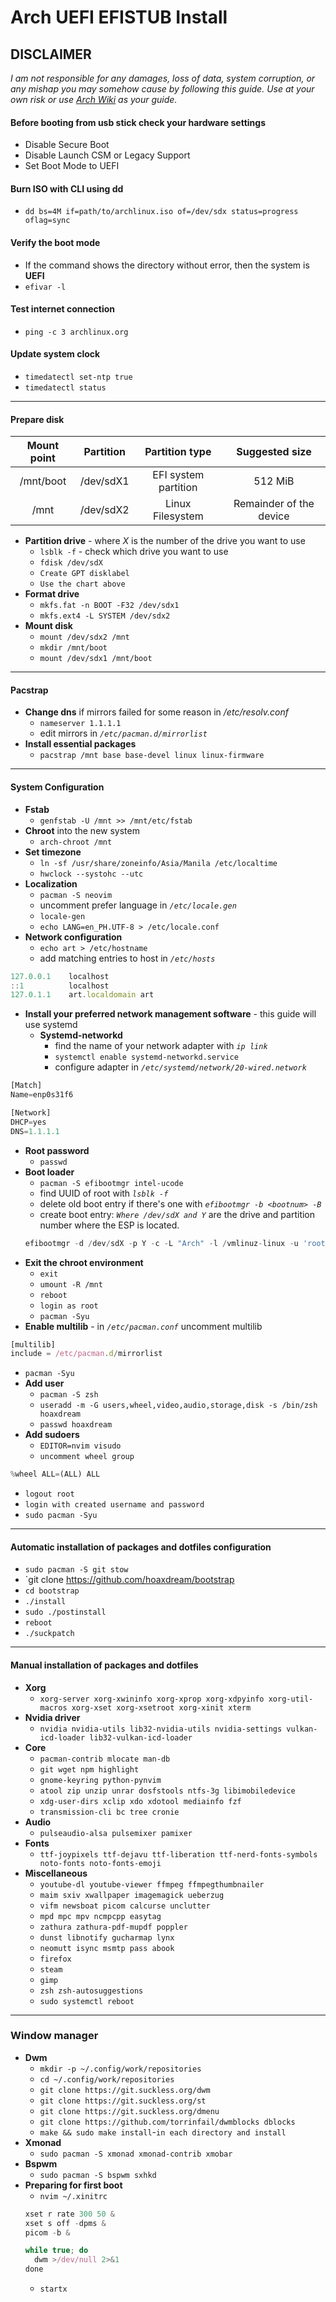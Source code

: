 # Arch UEFI EFISTUB Install
**DISCLAIMER**
---
_I am not responsible for any damages, loss of data, system corruption, or any mishap you may somehow cause by following this guide._
_Use at your own risk or use [Arch Wiki](https://wiki.archlinux.org/index.php/installation_guide) as your guide._

#### Before booting from usb stick check your hardware settings
- Disable Secure Boot
- Disable Launch CSM or Legacy Support
- Set Boot Mode to UEFI

#### Burn ISO with CLI using dd
  - `dd bs=4M if=path/to/archlinux.iso of=/dev/sdx status=progress oflag=sync`

#### Verify the boot mode
  - If the command shows the directory without error, then the system is **UEFI**
  - `efivar -l`

#### Test internet connection
- `ping -c 3 archlinux.org`

#### Update system clock
  - `timedatectl set-ntp true`
  - `timedatectl status`
---
#### Prepare disk
**Mount point** | **Partition** | **Partition type** | **Suggested size**
| :---: | :---: | :---: | :---: |
/mnt/boot | /dev/sdX1 | EFI system partition | 512 MiB
/mnt | /dev/sdX2 | Linux Filesystem | Remainder of the device
- **Partition drive** - where _X_ is the number of the drive you want to use
  - `lsblk -f` - check which drive you want to use
  - `fdisk /dev/sdX`
  - `Create GPT disklabel`
  - `Use the chart above`
- **Format drive**
  - `mkfs.fat -n BOOT -F32 /dev/sdx1`
  - `mkfs.ext4 -L SYSTEM /dev/sdx2`
- **Mount disk**
  - `mount /dev/sdx2 /mnt`
  - `mkdir /mnt/boot`
  - `mount /dev/sdx1 /mnt/boot`
---
#### Pacstrap
- **Change dns** if mirrors failed for some reason in _/etc/resolv.conf_
  - `nameserver 1.1.1.1`
  - edit mirrors in _`/etc/pacman.d/mirrorlist`_
- **Install essential packages**
  - `pacstrap /mnt base base-devel linux linux-firmware`
---
#### System Configuration
- **Fstab**
  - `genfstab -U /mnt >> /mnt/etc/fstab`
- **Chroot** into the new system
  - `arch-chroot /mnt`
- **Set timezone**
  - `ln -sf /usr/share/zoneinfo/Asia/Manila /etc/localtime`
  - `hwclock --systohc --utc`
- **Localization**
  - `pacman -S neovim`
  - uncomment prefer language in _`/etc/locale.gen`_
  - `locale-gen`
  - `echo LANG=en_PH.UTF-8 > /etc/locale.conf`
- **Network configuration**
  - `echo art > /etc/hostname`
  - add matching entries to host in _`/etc/hosts`_
```javascript
127.0.0.1    localhost
::1          localhost
127.0.1.1    art.localdomain art
```
- **Install your preferred network management software** - this guide will use systemd
  - **Systemd-networkd**
    - find the name of your network adapter with _`ip link`_
    - `systemctl enable systemd-networkd.service`
     - configure adapter in _`/etc/systemd/network/20-wired.network`_
```javascript
[Match]
Name=enp0s31f6

[Network]
DHCP=yes
DNS=1.1.1.1
```
- **Root password**
  - `passwd`
- **Boot loader**
  - `pacman -S efibootmgr intel-ucode`
  - find UUID of root with _`lsblk -f`_
  - delete old boot entry if there's one with _`efibootmgr -b <bootnum> -B`_
  - create boot entry: _`Where /dev/sdX and Y`_ are the drive and partition number where the ESP is located.
  ```javascript
  efibootmgr -d /dev/sdX -p Y -c -L "Arch" -l /vmlinuz-linux -u 'root=UUID=XXXXXX-XXX rw quiet loglevel=3 nvidia-drm.modeset=1 rd.systemd.show_status=false rd.udev.log_priority=3 initrd=\intel-ucode.img initrd=\initramfs-linux.img' --verbose
  ```
- **Exit the chroot environment**
  - `exit`
  - `umount -R /mnt`
  - `reboot`
  - `login as root`
  - `pacman -Syu`
- **Enable multilib** - in _`/etc/pacman.conf`_ uncomment multilib
```javascript
[multilib]
include = /etc/pacman.d/mirrorlist
```
  - `pacman -Syu`
- **Add user**
  - `pacman -S zsh`
  - `useradd -m -G users,wheel,video,audio,storage,disk -s /bin/zsh hoaxdream`
  - `passwd hoaxdream`
- **Add sudoers**
  - `EDITOR=nvim visudo`
  - `uncomment wheel group`
```javascript
%wheel ALL=(ALL) ALL
```
  - `logout root`
  - `login with created username and password`
  - `sudo pacman -Syu`
---
#### Automatic installation of packages and dotfiles configuration
  - `sudo pacman -S git stow`
  - `git clone https://github.com/hoaxdream/bootstrap
  - `cd bootstrap`
  - `./install`
  - `sudo ./postinstall`
  - `reboot`
  - `./suckpatch`
---
#### Manual installation of packages and dotfiles
- **Xorg**
  - `xorg-server xorg-xwininfo xorg-xprop xorg-xdpyinfo xorg-util-macros xorg-xset xorg-xsetroot xorg-xinit xterm`
- **Nvidia driver**
  - `nvidia nvidia-utils lib32-nvidia-utils nvidia-settings vulkan-icd-loader lib32-vulkan-icd-loader`
- **Core**
  - `pacman-contrib mlocate man-db`
  - `git wget npm highlight`
  - `gnome-keyring python-pynvim`
  - `atool zip unzip unrar dosfstools ntfs-3g libimobiledevice`
  - `xdg-user-dirs xclip xdo xdotool mediainfo fzf`
  - `transmission-cli bc tree cronie`
- **Audio**
  - `pulseaudio-alsa pulsemixer pamixer`
- **Fonts**
  - `ttf-joypixels ttf-dejavu ttf-liberation ttf-nerd-fonts-symbols noto-fonts noto-fonts-emoji`
- **Miscellaneous**
  - `youtube-dl youtube-viewer ffmpeg ffmpegthumbnailer`
  - `maim sxiv xwallpaper imagemagick ueberzug`
  - `vifm newsboat picom calcurse unclutter`
  - `mpd mpc mpv ncmpcpp easytag`
  - `zathura zathura-pdf-mupdf poppler`
  - `dunst libnotify gucharmap lynx`
  - `neomutt isync msmtp pass abook`
  - `firefox`
  - `steam`
  - `gimp`
  - `zsh zsh-autosuggestions`
  - `sudo systemctl reboot`
---
### Window manager
- **Dwm**
  - `mkdir -p ~/.config/work/repositories`
  - `cd ~/.config/work/repositories`
  - `git clone https://git.suckless.org/dwm`
  - `git clone https://git.suckless.org/st`
  - `git clone https://git.suckless.org/dmenu`
  - `git clone https://github.com/torrinfail/dwmblocks dblocks`
  - `make && sudo make install`-`in each directory and install`
- **Xmonad**
  - `sudo pacman -S xmonad xmonad-contrib xmobar`
- **Bspwm**
  - `sudo pacman -S bspwm sxhkd`
- **Preparing for first boot**
  - `nvim ~/.xinitrc`
  ```javascript
  xset r rate 300 50 &
  xset s off -dpms &
  picom -b &

  while true; do
    dwm >/dev/null 2>&1
  done
  ```
  - `startx`
